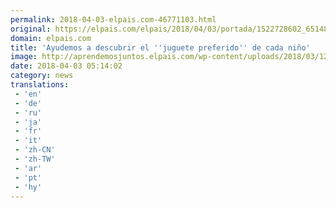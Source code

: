 ```yaml
---
permalink: 2018-04-03-elpais.com-46771103.html
original: https://elpais.com/elpais/2018/04/03/portada/1522728602_651484.html#?ref=rss&format=simple&link=link
domain: elpais.com
title: 'Ayudemos a descubrir el ''juguete preferido'' de cada niño'
image: http://aprendemosjuntos.elpais.com/wp-content/uploads/2018/03/1200x628-01-9.jpg
date: 2018-04-03 05:14:02
category: news
translations: 
 - 'en'
 - 'de'
 - 'ru'
 - 'ja'
 - 'fr'
 - 'it'
 - 'zh-CN'
 - 'zh-TW'
 - 'ar'
 - 'pt'
 - 'hy'
---
```


